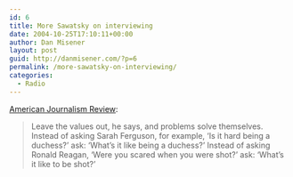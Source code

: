 ```yaml
---
id: 6
title: More Sawatsky on interviewing
date: 2004-10-25T17:10:11+00:00
author: Dan Misener
layout: post
guid: http://danmisener.com/?p=6
permalink: /more-sawatsky-on-interviewing/
categories:
  - Radio
---
```

[American Journalism Review](http://www.ajr.org/article.asp?id=676): 

> Leave the values out, he says, and problems solve themselves. Instead of asking Sarah Ferguson, for example, &#8216;Is it hard being a duchess?&#8217; ask: &#8216;What&#8217;s it like being a duchess?&#8217; Instead of asking Ronald Reagan, &#8216;Were you scared when you were shot?&#8217; ask: &#8216;What&#8217;s it like to be shot?&#8217;